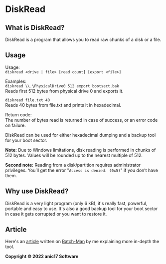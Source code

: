 # DiskRead

## What is DiskRead?

DiskRead is a program that allows you to read raw chunks of a disk or a file.

## Usage 

Usage:  
`diskread <drive | file> [read count] [export <file>]`

Examples:  
`diskread \\.\PhysicalDrive0 512 export bootsect.bak`  
Reads first 512 bytes from physical drive 0 and exports it.

`diskread file.txt 40`  
Reads 40 bytes from file.txt and prints it in hexadecimal.

Return code:  
The number of bytes read is returned in case of success, or an error code on failure.

DiskRead can be used for either hexadecimal dumping and a backup tool for your boot sector.

**Note:** Due to Windows limitations, disk reading is performed in chunks of 512 bytes.
Values will be rounded up to the nearest multiple of 512.

**Second note:** Reading from a disk/partition requires administrator privileges. You’ll get the error "`Access is denied. (0x5)`" if you don’t have them. 

## Why use DiskRead?

DiskRead is a very light program (only 6 kB), it's really fast, powerful, portable and easy to use.
It's also a good backup tool for your boot sector in case it gets corrupted or you want to restore it.

## Article

Here's an <a href="https://batch-man.com/diskread-read-raw-chunks-of-a-disk-or-a-file/">article</a> written on <a href="https://batch-man.com">Batch-Man</a> by me explaining more in-depth the tool.



**Copyright &copy; 2022 anic17 Software**

<img src="https://hits.seeyoufarm.com/api/count/incr/badge.svg?url=https%3A%2F%2Fgithub.com%2Fanic17%2FDiskRead&count_bg=%23FFFFFF&title_bg=%23FFFFFF&icon=&icon_color=%23FFFFFF&title=hits&edge_flat=false" height=0 width=0>
